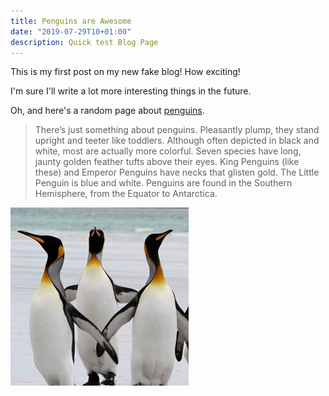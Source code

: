 ```yaml
---
title: Penguins are Awesome
date: "2019-07-29T10+01:00"
description: Quick test Blog Page
---
```


This is my first post on my new fake blog! How exciting!

I'm sure I'll write a lot more interesting things in the future.

Oh, and here's a random page about
[penguins](https://www.birdnote.org/show/there%E2%80%99s-something-about-penguins).

> There’s just something about penguins.
> Pleasantly plump, they stand upright and teeter like toddlers.
> Although often depicted in black and white, most are actually more colorful.
> Seven species have long, jaunty golden feather tufts above their eyes.
> King Penguins (like these) and Emperor Penguins have necks that glisten gold.
> The Little Penguin is blue and white.
> Penguins are found in the Southern Hemisphere, from the Equator to Antarctica.<Paste>

![Penguins](./some_penguins.jpg)

